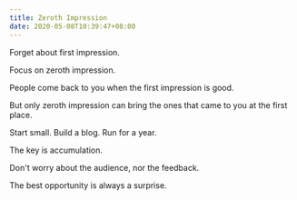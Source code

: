 ```yaml
---
title: Zeroth Impression
date: 2020-05-08T10:39:47+08:00
---
```


Forget about first impression.

Focus on zeroth impression.

<!--more-->

People come back to you when the first impression is good.

But only zeroth impression can bring the ones that came to you at the first place.

Start small. Build a blog. Run for a year.

The key is accumulation.

Don't worry about the audience, nor the feedback.

The best opportunity is always a surprise.

